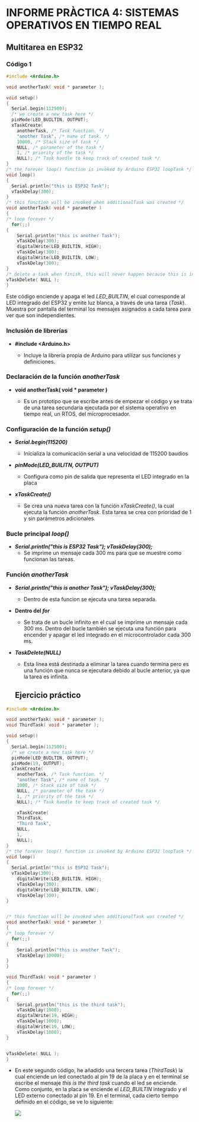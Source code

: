 # INFORME PRÀCTICA 4: SISTEMAS OPERATIVOS EN TIEMPO REAL

## Multitarea en ESP32

### Código 1

```c
#include <Arduino.h>

void anotherTask( void * parameter );

void setup()
{
  Serial.begin(112500);
  /* we create a new task here */
  pinMode(LED_BUILTIN, OUTPUT);
  xTaskCreate(
    anotherTask, /* Task function. */
    "another Task", /* name of task. */
    10000, /* Stack size of task */
    NULL, /* parameter of the task */
    1, /* priority of the task */
    NULL); /* Task handle to keep track of created task */
}
/* the forever loop() function is invoked by Arduino ESP32 loopTask */
void loop()
{
  Serial.println("this is ESP32 Task");
  vTaskDelay(300);
}
/* this function will be invoked when additionalTask was created */
void anotherTask( void * parameter )
{
/* loop forever */
  for(;;)
{
    Serial.println("this is another Task");
    vTaskDelay(300);
    digitalWrite(LED_BUILTIN, HIGH);
    vTaskDelay(300);
    digitalWrite(LED_BUILTIN, LOW);
    vTaskDelay(300);
}
/* delete a task when finish, this will never happen because this is infinity loop */
vTaskDelete( NULL );
}
```

Este código enciende y apaga el led *LED_BUILTIN*, el cual corresponde al LED integrado del ESP32 y emite luz blanca, a través de una tarea (*Task*). Muestra por pantalla del terminal los mensajes asignados a cada tarea para ver que son independientes.

### Inclusión de librerías
+ **#include <Arduino.h>** 
  
  - Incluye la librería propia de Arduino para utilizar sus funciones y definiciones.

### Declaración de la función _anotherTask_
+ **void anotherTask( void * parameter )** 

  - Es un prototipo que se escribe antes de empezar el código y se trata de una tarea secundaria ejecutada por el sistema operativo en tiempo real, un RTOS, del microprocesador.


### Configuración de la función ***setup()***
+  ***Serial.begin(115200)***
  
    - Inicializa la comunicación serial a una velocidad de 115200 baudios

+  ***pinMode(LED_BUILITN, OUTPUT)***
  
    - Configura como pin de salida que representa el LED integrado en la placa

+ ***xTaskCreate()*** 
    - Se crea una nueva tarea con la función _xTaskCreate()_, la cual ejecuta la función _anotherTask_. Esta tarea se crea con prioridad de 1 y sin parámetros adicionales.

### Bucle principal _loop()_
+  ***Serial.println("this is ESP32 Task"); vTaskDelay(300);***
    -  Se imprime un mensaje cada 300 ms para que se muestre como funcionan las tareas.

### Función _anotherTask_
+ ***Serial.println("this is another Task"); vTaskDelay(300);***
  - Dentro de esta funcion se ejecuta una tarea separada.

+ **Dentro del _for_**
  - Se trata de un bucle infinito en el cual se imprime un mensaje cada 300 ms.   Dentro del bucle también se ejecuta una función para encender y apagar el led integrado en el microcontrolador cada 300 ms.

+ ***TaskDelete(NULL)***
  - Esta línea está destinada a eliminar la tarea cuando termina pero es una función que nunca se ejecutara debido al bucle anterior, ya que la tarea es infinita.


  ## Ejercicio práctico
```c
#include <Arduino.h>

void anotherTask( void * parameter );
void ThirdTask( void * parameter );

void setup()
{
  Serial.begin(112500);
  /* we create a new task here */
  pinMode(LED_BUILTIN, OUTPUT);
  pinMode(19, OUTPUT);
  xTaskCreate(
    anotherTask, /* Task function. */
    "another Task", /* name of task. */
    1000, /* Stack size of task */
    NULL, /* parameter of the task */
    1, /* priority of the task */
    NULL); /* Task handle to keep track of created task */

    xTaskCreate(
    ThirdTask,
    "Third Task", 
    NULL, 
    1, 
    NULL); 
}
/* the forever loop() function is invoked by Arduino ESP32 loopTask */
void loop()
{
  Serial.println("this is ESP32 Task");
  vTaskDelay(300);
    digitalWrite(LED_BUILTIN, HIGH);
    vTaskDelay(300);
    digitalWrite(LED_BUILTIN, LOW);
    vTaskDelay(300);
}


/* this function will be invoked when additionalTask was created */
void anotherTask( void * parameter )
{
/* loop forever */
  for(;;)
{
    Serial.println("this is another Task");
    vTaskDelay(10000);
}
}

void ThirdTask( void * parameter )
{
/* loop forever */
  for(;;)
{
    Serial.println("this is the third task");
    vTaskDelay(1000);
    digitalWrite(19, HIGH);
    vTaskDelay(1000);
    digitalWrite(19, LOW);
    vTaskDelay(1000);
}


vTaskDelete( NULL );
}
```

* En este segundo código, he añadido una tercera tarea (_ThirdTask_) la cual enciende un led conectado al pin 19 de la placa y en el terminal se escribe el mensaje _this is the third task_ cuando el led se enciende. Como conjunto, en la placa se enciende el *LED_BUILTIN* integrado y el LED externo conectado al pin 19. En el terminal, cada cierto tiempo definido en el código, se ve lo siguiente:

  ![](https://i.ibb.co/RzJQFp9/Terminal.png)